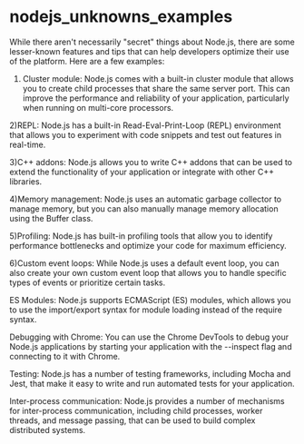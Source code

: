 # nodejs_unknowns_examples
While there aren't necessarily "secret" things about Node.js, there are some lesser-known features and tips that can help developers optimize their use of the platform. Here are a few examples:

1) Cluster module: Node.js comes with a built-in cluster module that allows you to create child processes that share the same server port. This can improve the performance and reliability of your application, particularly when running on multi-core processors.

2)REPL: Node.js has a built-in Read-Eval-Print-Loop (REPL) environment that allows you to experiment with code snippets and test out features in real-time.

3)C++ addons: Node.js allows you to write C++ addons that can be used to extend the functionality of your application or integrate with other C++ libraries.

4)Memory management: Node.js uses an automatic garbage collector to manage memory, but you can also manually manage memory allocation using the Buffer class.

5)Profiling: Node.js has built-in profiling tools that allow you to identify performance bottlenecks and optimize your code for maximum efficiency.

6)Custom event loops: While Node.js uses a default event loop, you can also create your own custom event loop that allows you to handle specific types of events or prioritize certain tasks.

ES Modules: Node.js supports ECMAScript (ES) modules, which allows you to use the import/export syntax for module loading instead of the require syntax.

Debugging with Chrome: You can use the Chrome DevTools to debug your Node.js applications by starting your application with the --inspect flag and connecting to it with Chrome.

Testing: Node.js has a number of testing frameworks, including Mocha and Jest, that make it easy to write and run automated tests for your application.

Inter-process communication: Node.js provides a number of mechanisms for inter-process communication, including child processes, worker threads, and message passing, that can be used to build complex distributed systems.


